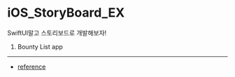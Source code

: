 # iOS_StoryBoard_EX
SwiftUI말고 스토리보드로 개발해보자!

1. Bounty List app

---
* [reference](https://fastcampus.co.kr/dev_online_iosapp)
